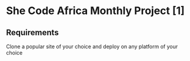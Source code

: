 # She Code Africa Monthly Project [1]

## Requirements 
Clone a popular site of your choice and deploy on any platform of your choice